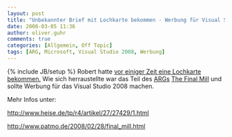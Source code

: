 ```yaml
---
layout: post
title: "Unbekannter Brief mit Lochkarte bekommen - Werbung für Visual Studio 2008 "
date: 2008-03-05 11:36
author: oliver.guhr
comments: true
categories: [Allgemein, Off Topic]
tags: [ARG, Microsoft, Visual Studio 2008, Werbung]
---
```

{% include JB/setup %}
Robert hatte <a href="http://code-inside.de/blog/2008/02/06/unbekannter-brief-mit-lochkarte-bekommen-akte-x-melodie-pfeiff/">vor einiger Zeit eine Lochkarte bekommen.</a> Wie sich herraustellte war das Teil des <a href="http://de.wikipedia.org/wiki/Alternate_Reality_Game">ARGs</a> <a href="http://www.thefinalmill.com/">The Final Mill</a> und sollte Werbung für das Visual Studio 2008 machen.

Mehr Infos unter: 

<a href="http://www.heise.de/tp/r4/artikel/27/27429/1.html">http://www.heise.de/tp/r4/artikel/27/27429/1.html</a>

<a href="http://www.patmo.de/2008/02/28/final_mill.html">http://www.patmo.de/2008/02/28/final_mill.html</a>
